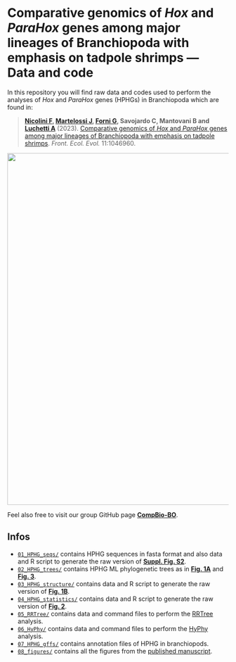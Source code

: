 # Comparative genomics of *Hox* and *ParaHox* genes among major lineages of Branchiopoda with emphasis on tadpole shrimps — Data and code

In this repository you will find raw data and codes used to perform the analyses of *Hox* and *ParaHox* genes (HPHGs) in Branchiopoda which are found in:

> **[Nicolini F](https://linktr.ee/filo.nico/), [Martelossi J](https://github.com/jacopoM28/), [Forni G](https://github.com/for-giobbe/), Savojardo C, Mantovani B and [Luchetti A](https://github.com/andluche)** (2023). [Comparative genomics of *Hox* and *ParaHox* genes among major lineages of Branchiopoda with emphasis on tadpole shrimps](https://www.frontiersin.org/articles/10.3389/fevo.2023.1046960/full). *Front. Ecol. Evol.* 11:1046960.

<p align="center">
<img src="https://user-images.githubusercontent.com/72141380/214382967-94b045a6-419a-44e4-8703-ec5b8bbc208f.png", width=800>
</p>


Feel also free to visit our group GitHub page **[CompBio-BO](https://github.com/CompBio-BO)**.

## Infos
- <code>[01_HPHG_seqs/](01_HPHG_seqs/)</code> contains HPHG sequences in fasta format and also data and R script to generate the raw version of **[Suppl. Fig. S2](https://github.com/filonico/branchiopoda_Hox_ParaHox/blob/main/08_figures/suppl_fig_2.JPEG)**.
- <code>[02_HPHG_trees/](02_HPHG_trees/)</code> contains HPHG ML phylogenetic trees as in **[Fig. 1A](https://github.com/filonico/branchiopoda_Hox_ParaHox/blob/main/08_figures/figure_1.jpg)** and **[Fig. 3](https://github.com/filonico/branchiopoda_Hox_ParaHox/blob/main/08_figures/figure_3.jpg)**.
- <code>[03_HPHG_structure/](03_HPHG_structure/)</code> contains data and R script to generate the raw version of **[Fig. 1B](https://github.com/filonico/branchiopoda_Hox_ParaHox/blob/main/08_figures/figure_1.jpg)**.
- <code>[04_HPHG_statistics/](04_HPHG_statistics/)</code> contains data and R script to generate the raw version of **[Fig. 2](https://github.com/filonico/branchiopoda_Hox_ParaHox/blob/main/08_figures/figure_2.jpg)**.
- <code>[05_RRTree/](05_RRTree/)</code> contains data and command files to perform the [RRTree](https://github.com/mrrlab/RRTree) analysis.
- <code>[06_HyPhy/](06_HyPhy/)</code> contains data and command files to perform the [HyPhy](https://github.com/veg/hyphy) analysis.
- <code>[07_HPHG_gffs/](07_HPHG_gffs/)</code> contains annotation files of HPHG in branchiopods.
- <code>[08_figures/](08_figures/)</code> contains all the figures from the [published manuscript](https://www.frontiersin.org/articles/10.3389/fevo.2023.1046960/full).
